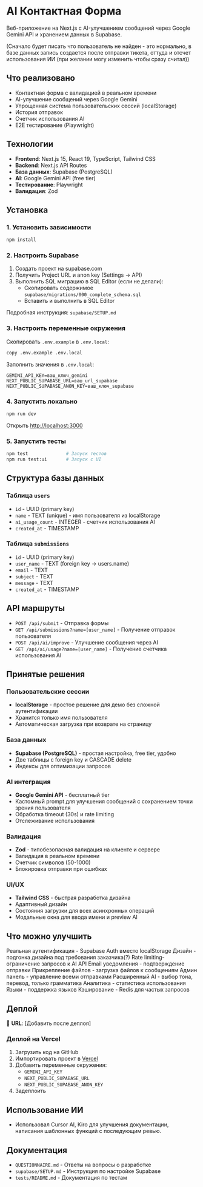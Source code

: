# AI Контактная Форма

Веб-приложение на Next.js с AI-улучшением сообщений через Google Gemini API и хранением данных в Supabase.

(Сначало будет писать что пользователь не найден - это нормально, в базе данных запись создается после отправки тикета, оттуда и отсчет использования ИИ (при желании могу изменить чтобы сразу считал))

## Что реализовано

- Контактная форма с валидацией в реальном времени
- AI-улучшение сообщений через Google Gemini
- Упрощенная система пользовательских сессий (localStorage)
- История отправок
- Счетчик использования AI
- E2E тестирование (Playwright)

## Технологии

- **Frontend**: Next.js 15, React 19, TypeScript, Tailwind CSS
- **Backend**: Next.js API Routes
- **База данных**: Supabase (PostgreSQL)
- **AI**: Google Gemini API (free tier)
- **Тестирование**: Playwright
- **Валидация**: Zod

## Установка

### 1. Установить зависимости

```bash
npm install
```

### 2. Настроить Supabase

1. Создать проект на supabase.com
2. Получить Project URL и anon key (Settings → API)
3. Выполнить SQL миграцию в SQL Editor (если не делали):
   - Скопировать содержимое `supabase/migrations/000_complete_schema.sql`
   - Вставить и выполнить в SQL Editor

Подробная инструкция: `supabase/SETUP.md`

### 3. Настроить переменные окружения

Скопировать `.env.example` в `.env.local`:

```bash
copy .env.example .env.local
```

Заполнить значения в `.env.local`:

```env
GEMINI_API_KEY=ваш_ключ_gemini
NEXT_PUBLIC_SUPABASE_URL=ваш_url_supabase
NEXT_PUBLIC_SUPABASE_ANON_KEY=ваш_ключ_supabase
```

### 4. Запустить локально

```bash
npm run dev
```

Открыть [http://localhost:3000](http://localhost:3000)

### 5. Запустить тесты

```bash
npm test              # Запуск тестов
npm run test:ui       # Запуск с UI
```

## Структура базы данных

### Таблица `users`
- `id` - UUID (primary key)
- `name` - TEXT (unique) - имя пользователя из localStorage
- `ai_usage_count` - INTEGER - счетчик использования AI
- `created_at` - TIMESTAMP

### Таблица `submissions`
- `id` - UUID (primary key)
- `user_name` - TEXT (foreign key → users.name)
- `email` - TEXT
- `subject` - TEXT
- `message` - TEXT
- `created_at` - TIMESTAMP

## API маршруты

- `POST /api/submit` - Отправка формы
- `GET /api/submissions?name=[user_name]` - Получение отправок пользователя
- `POST /api/ai/improve` - Улучшение сообщения через AI
- `GET /api/ai/usage?name=[user_name]` - Получение счетчика использования AI

## Принятые решения

### Пользовательские сессии
- **localStorage** - простое решение для демо без сложной аутентификации
- Хранится только имя пользователя
- Автоматическая загрузка при возврате на страницу

### База данных
- **Supabase (PostgreSQL)** - простая настройка, free tier, удобно
- Две таблицы с foreign key и CASCADE delete
- Индексы для оптимизации запросов

### AI интеграция
- **Google Gemini API** - бесплатный tier
- Кастомный prompt для улучшения сообщений с сохранением точки зрения пользователя
- Обработка timeout (30s) и rate limiting
- Отслеживание использования

### Валидация
- **Zod** - типобезопасная валидация на клиенте и сервере
- Валидация в реальном времени
- Счетчик символов (50-1000)
- Блокировка отправки при ошибках

### UI/UX
- **Tailwind CSS** - быстрая разработка дизайна
- Адаптивный дизайн
- Состояния загрузки для всех асинхронных операций
- Модальные окна для ввода имени и preview AI

## Что можно улучшить

Реальная аутентификация - Supabase Auth вместо localStorage
Дизайн - подгонка дизайна под требования заказчика(?)
Rate limiting- ограничение запросов к AI API
Email уведомления - подтверждение отправки
Прикрепление файлов - загрузка файлов к сообщениям
Админ панель - управление всеми отправками
Расширенный AI - выбор тона, перевод, только грамматика
Аналитика - статистика использования
Языки - поддержка языков
Кэширование - Redis для частых запросов

## Деплой

🚀 **URL**: [Добавить после деплоя]

### Деплой на Vercel

1. Загрузить код на GitHub
2. Импортировать проект в [Vercel](https://vercel.com/new)
3. Добавить переменные окружения:
   - `GEMINI_API_KEY`
   - `NEXT_PUBLIC_SUPABASE_URL`
   - `NEXT_PUBLIC_SUPABASE_ANON_KEY`
4. Задеплоить

## Использование ИИ

- Использовал Cursor AI, Kiro для улучшения документации, написания шаблонных функций с последующим ревью.

## Документация

- `QUESTIONNAIRE.md` - Ответы на вопросы о разработке
- `supabase/SETUP.md` - Инструкция по настройке Supabase
- `tests/README.md` - Документация по тестам
